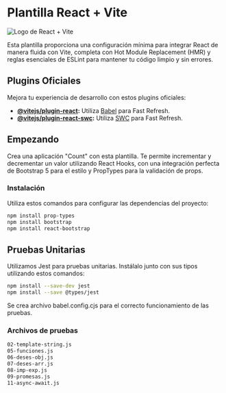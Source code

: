 # Plantilla React + Vite

![Logo de React + Vite](enlace-a-tu-imagen-de-logo.png)

Esta plantilla proporciona una configuración mínima para integrar React de manera fluida con Vite, completa con Hot Module Replacement (HMR) y reglas esenciales de ESLint para mantener tu código limpio y sin errores.

## Plugins Oficiales

Mejora tu experiencia de desarrollo con estos plugins oficiales:

- **[@vitejs/plugin-react](https://github.com/vitejs/vite-plugin-react/blob/main/packages/plugin-react/README.md):** Utiliza [Babel](https://babeljs.io/) para Fast Refresh.
- **[@vitejs/plugin-react-swc](https://github.com/vitejs/vite-plugin-react-swc):** Utiliza [SWC](https://swc.rs/) para Fast Refresh.

## Empezando

Crea una aplicación "Count" con esta plantilla. Te permite incrementar y decrementar un valor utilizando React Hooks, con una integración perfecta de Bootstrap 5 para el estilo y PropTypes para la validación de props.

### Instalación

Utiliza estos comandos para configurar las dependencias del proyecto:

```bash
npm install prop-types
npm install bootstrap
npm install react-bootstrap
```

## Pruebas Unitarias
Utilizamos Jest para pruebas unitarias. Instálalo junto con sus tipos utilizando estos comandos:

```bash
npm install --save-dev jest
npm install --save @types/jest
```

Se crea archivo babel.config.cjs para el correcto funcionamiento de las pruebas.

### Archivos de pruebas

```bash
02-template-string.js
05-funciones.js
06-deses-obj.js
07-deses-arr.js
08-imp-exp.js
09-promesas.js
11-async-await.js
```
